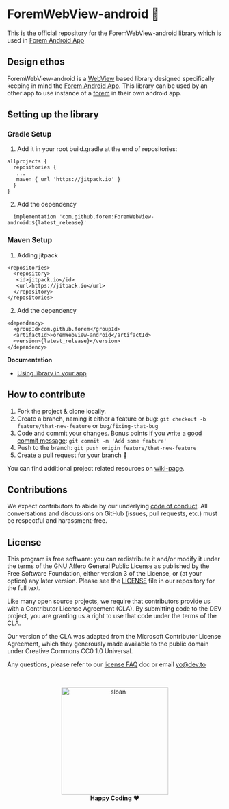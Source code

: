 # ForemWebView-android 💝

This is the official repository for the ForemWebView-android library which is used in [Forem Android App](https://play.google.com/store/apps/details?id=com.forem.android)


## Design ethos

ForemWebView-android is a [WebView](https://developer.android.com/guide/webapps/webview) based library designed specifically keeping in mind the [Forem Android App](https://github.com/forem/forem-android). This library can be used by an other app to use instance of a [forem](https://forem.com/) in their own android app.


## Setting up the library

### Gradle Setup

1. Add it in your root build.gradle at the end of repositories:

```
allprojects {
  repositories {
   ...
   maven { url 'https://jitpack.io' }
  }
}
```

2. Add the dependency
```
  implementation 'com.github.forem:ForemWebView-android:${latest_release}'
```

### Maven Setup
1. Adding jitpack

```
<repositories>
  <repository>
   <id>jitpack.io</id>
   <url>https://jitpack.io</url>
  </repository>
</repositories>
```

2. Add the dependency
```
<dependency>
  <groupId>com.github.forem</groupId>
  <artifactId>ForemWebView-android</artifactId>
  <version>{latest_release}</version>
</dependency>
```

**Documentation**
- [Using library in your app](https://github.com/forem/ForemWebView-android/wiki/Using-ForemWebView-android-Library)

## How to contribute

1.  Fork the project & clone locally.
2.  Create a branch, naming it either a feature or bug: `git checkout -b feature/that-new-feature` or `bug/fixing-that-bug`
3.  Code and commit your changes. Bonus points if you write a [good commit message](https://chris.beams.io/posts/git-commit/): `git commit -m 'Add some feature'`
4.  Push to the branch: `git push origin feature/that-new-feature`
5.  Create a pull request for your branch 🎉

You can find additional project related resources on [wiki-page](https://github.com/forem/ForemWebView-android/wiki).

## Contributions

We expect contributors to abide by our underlying [code of conduct](./CODE_OF_CONDUCT.md). All conversations and discussions on GitHub (issues, pull requests, etc.) must be respectful and harassment-free.

## License

This program is free software: you can redistribute it and/or modify it under the terms of the GNU Affero General Public License as published by the Free Software Foundation, either version 3 of the License, or (at your option) any later version. Please see the [LICENSE](./LICENSE) file in our repository for the full text.

Like many open source projects, we require that contributors provide us with a Contributor License Agreement (CLA). By submitting code to the DEV project, you are granting us a right to use that code under the terms of the CLA.

Our version of the CLA was adapted from the Microsoft Contributor License Agreement, which they generously made available to the public domain under Creative Commons CC0 1.0 Universal.

Any questions, please refer to our [license FAQ](https://docs.dev.to/licensing/) doc or email yo@dev.to

<br/>

<p align="center">
  <img
    alt="sloan"
    width=250px
    src="https://thepracticaldev.s3.amazonaws.com/uploads/user/profile_image/31047/af153cd6-9994-4a68-83f4-8ddf3e13f0bf.jpg"
  />
  <br/>
  <strong>Happy Coding</strong> ❤️
</p>
